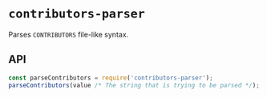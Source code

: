 # `contributors-parser`

Parses `CONTRIBUTORS` file-like syntax.

## API

```javascript
const parseContributors = require('contributors-parser');
parseContributors(value /* The string that is trying to be parsed */);
```
